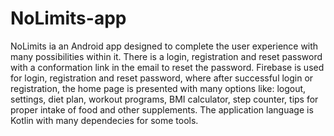 # NoLimits-app
NoLimits ia an Android app designed to complete the user experience with many possibilities within it. There is a login, registration and reset password with a conformation link in the email to reset the password. Firebase is used for login, registration and reset password, where after successful login or registration, the home page is presented with many options like: logout, settings, diet plan, workout programs, BMI calculator, step counter, tips for proper intake of food and other supplements. The application language is Kotlin with many dependecies for some tools.
